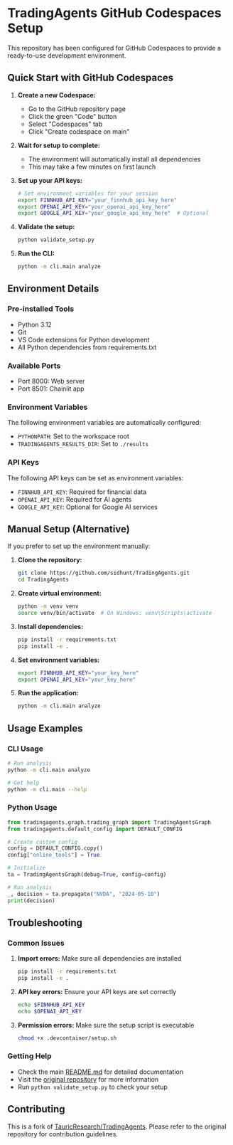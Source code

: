 # TradingAgents GitHub Codespaces Setup

This repository has been configured for GitHub Codespaces to provide a ready-to-use development environment.

## Quick Start with GitHub Codespaces

1. **Create a new Codespace:**
   - Go to the GitHub repository page
   - Click the green "Code" button
   - Select "Codespaces" tab
   - Click "Create codespace on main"

2. **Wait for setup to complete:**
   - The environment will automatically install all dependencies
   - This may take a few minutes on first launch

3. **Set up your API keys:**
   ```bash
   # Set environment variables for your session
   export FINNHUB_API_KEY="your_finnhub_api_key_here"
   export OPENAI_API_KEY="your_openai_api_key_here"
   export GOOGLE_API_KEY="your_google_api_key_here"  # Optional
   ```

4. **Validate the setup:**
   ```bash
   python validate_setup.py
   ```

5. **Run the CLI:**
   ```bash
   python -m cli.main analyze
   ```

## Environment Details

### Pre-installed Tools
- Python 3.12
- Git
- VS Code extensions for Python development
- All Python dependencies from requirements.txt

### Available Ports
- Port 8000: Web server
- Port 8501: Chainlit app

### Environment Variables
The following environment variables are automatically configured:
- `PYTHONPATH`: Set to the workspace root
- `TRADINGAGENTS_RESULTS_DIR`: Set to `./results`

### API Keys
The following API keys can be set as environment variables:
- `FINNHUB_API_KEY`: Required for financial data
- `OPENAI_API_KEY`: Required for AI agents
- `GOOGLE_API_KEY`: Optional for Google AI services

## Manual Setup (Alternative)

If you prefer to set up the environment manually:

1. **Clone the repository:**
   ```bash
   git clone https://github.com/sidhunt/TradingAgents.git
   cd TradingAgents
   ```

2. **Create virtual environment:**
   ```bash
   python -m venv venv
   source venv/bin/activate  # On Windows: venv\Scripts\activate
   ```

3. **Install dependencies:**
   ```bash
   pip install -r requirements.txt
   pip install -e .
   ```

4. **Set environment variables:**
   ```bash
   export FINNHUB_API_KEY="your_key_here"
   export OPENAI_API_KEY="your_key_here"
   ```

5. **Run the application:**
   ```bash
   python -m cli.main analyze
   ```

## Usage Examples

### CLI Usage
```bash
# Run analysis
python -m cli.main analyze

# Get help
python -m cli.main --help
```

### Python Usage
```python
from tradingagents.graph.trading_graph import TradingAgentsGraph
from tradingagents.default_config import DEFAULT_CONFIG

# Create custom config
config = DEFAULT_CONFIG.copy()
config["online_tools"] = True

# Initialize
ta = TradingAgentsGraph(debug=True, config=config)

# Run analysis
_, decision = ta.propagate("NVDA", "2024-05-10")
print(decision)
```

## Troubleshooting

### Common Issues

1. **Import errors:** Make sure all dependencies are installed
   ```bash
   pip install -r requirements.txt
   pip install -e .
   ```

2. **API key errors:** Ensure your API keys are set correctly
   ```bash
   echo $FINNHUB_API_KEY
   echo $OPENAI_API_KEY
   ```

3. **Permission errors:** Make sure the setup script is executable
   ```bash
   chmod +x .devcontainer/setup.sh
   ```

### Getting Help

- Check the main [README.md](README.md) for detailed documentation
- Visit the [original repository](https://github.com/TauricResearch/TradingAgents) for more information
- Run `python validate_setup.py` to check your setup

## Contributing

This is a fork of [TauricResearch/TradingAgents](https://github.com/TauricResearch/TradingAgents). Please refer to the original repository for contribution guidelines.